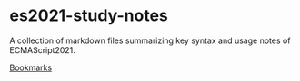# es2021-study-notes
A collection of markdown files summarizing key syntax and usage notes of ECMAScript2021.

[Bookmarks](content\bookmarks.md)
